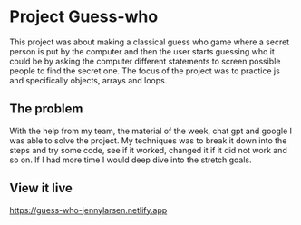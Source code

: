 # Project Guess-who 

This project was about making a classical guess who game where a secret person is put by the computer and then the user starts guessing who it could be by asking the computer different statements to screen possible people to find the secret one. The focus of the project was to practice js and specifically objects, arrays and loops.

## The problem

With the help from my team, the material of the week, chat gpt and google I was able to solve the project. My techniques was to break it down into the steps and try some code, see if it worked, changed it if it did not work and so on. If I had more time I would deep dive into the stretch goals. 

## View it live

https://guess-who-jennylarsen.netlify.app
